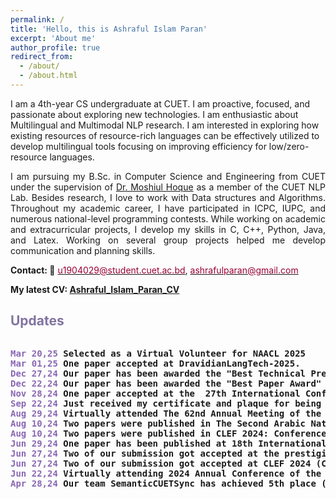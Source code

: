 ```yaml
---
permalink: /
title: 'Hello, this is Ashraful Islam Paran'
excerpt: 'About me'
author_profile: true
redirect_from:
  - /about/
  - /about.html
---
```


<!---
<p align="justify">
  <b><font color="red"><h2> (Under Construction)</h2></font></b>
</p>

author_profile: true
redirect_from:
  - /about/
  - /about.html
-->

<!-- --- -->

<p align="justify">

I am a 4th-year CS undergraduate at CUET. I am proactive, focused, and passionate about exploring new technologies. I am enthusiastic about Multilingual and Multimodal NLP research. I am interested in exploring how existing resources of resource-rich languages can be effectively utilized to develop multilingual tools focusing on improving efficiency for low/zero-resource languages.

</p> 
 <!---
 I am enthusiastic about Multilingual and Multimodal NLP research. I am interested in exploring how existing resources of resource-rich languages can be effectively utilized to develop multilingual tools focusing on improving efficiency for low/zero-resource languages.
-->
<p align="justify">
I am pursuing my B.Sc. in Computer Science and Engineering from CUET under the supervision of <a href="https://scholar.google.com/citations?user=srYxYhcAAAAJ&hl=en&authuser=2"> Dr. Moshiul Hoque</a> as a member of the CUET NLP Lab. Besides research, I love to work with Data structures and Algorithms. Throughout my academic career, I have participated in ICPC, IUPC, and numerous national-level programming contests. While working on academic and extracurricular projects, I develop my skills in C, C++, Python, Java, and Latex. Working on several group projects helped me develop communication and planning skills. 
</p>

<b>Contact: 📧</b> [<font color="#990033">u1904029@student.cuet.ac.bd</font>](mailto:u1904029@student.cuet.ac.bd), [<font color="#990033">ashrafulparan@gmail.com</font>](mailto:ashrafulparan@gmail.com)

<b>My latest CV: [Ashraful_Islam_Paran_CV](../files/CV/CV_Ashraful_Islam_Paran_Academic.pdf)

## <font color="#8174A0"> Updates </font>
<div style="height: 400px; overflow: auto;">
<pre>
<span style="color:rgb(137, 103, 179)">Mar 20,25</span> Selected as a Virtual Volunteer for NAACL 2025
<span style="color:rgb(137, 103, 179)">Mar 01,25</span> One paper accepted at DravidianLangTech-2025.
<span style="color:rgb(137, 103, 179)">Dec 27,24</span> Our paper has been awarded the "Best Technical Presentation Award" at the  27th International Conference on Computer and Information Technology (ICCIT 2024).
<span style="color:rgb(137, 103, 179)">Dec 22,24</span> Our paper has been awarded the "Best Paper Award" at the  27th International Conference on Computer and Information Technology (ICCIT 2024).
<span style="color:rgb(137, 103, 179)">Nov 28,24</span> One paper accepted at the  27th International Conference on Computer and Information Technology (ICCIT 2024).
<span style="color:rgb(137, 103, 179)">Sep 22,24</span> Just received my certificate and plaque for being a top 15 finalist in the <a href="https://www.bdhonda.com/yes-award">Honda YES Award!</a>
<span style="color:rgb(137, 103, 179)">Aug 29,24</span> Virtually attended The 62nd Annual Meeting of the Association for Computational Linguistics (ACL 2024)!
<span style="color:rgb(137, 103, 179)">Aug 10,24</span> Two papers were published in The Second Arabic Natural Language Processing Conference, held in Bangkok, Thailand
<span style="color:rgb(137, 103, 179)">Aug 10,24</span> Two papers were published in CLEF 2024: Conference and Labs of the Evaluation Forum, which took place from September 09–12, 2024, in Grenoble, France
<span style="color:rgb(137, 103, 179)">Jun 29,24</span> One paper has been published at 18th International Workshop on Semantic Evaluation 
<span style="color:rgb(137, 103, 179)">Jun 27,24</span> Two of our submission got accepted at the prestigious ArabicNLP-2024 conference!
<span style="color:rgb(137, 103, 179)">Jun 27,24</span> Two of our submission got accepted at CLEF 2024 (Conference and Labs of the Evaluation Forum (CLEF 2024))!
<span style="color:rgb(137, 103, 179)">Jun 22,24</span> Virtually attending 2024 Annual Conference of the North American Chapter of the Association for Computational Linguistics!
<span style="color:rgb(137, 103, 179)">Apr 28,24</span> Our team SemanticCUETSync has achieved 5th place (out of 47 teams) at the IUT ICT Fest 2024 Datathon: ASR for Regional Dialects


</pre>
</div>